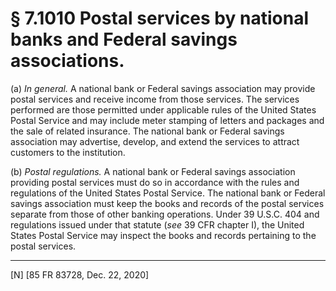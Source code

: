 # § 7.1010   Postal services by national banks and Federal savings associations.

(a) *In general.* A national bank or Federal savings association may provide postal services and receive income from those services. The services performed are those permitted under applicable rules of the United States Postal Service and may include meter stamping of letters and packages and the sale of related insurance. The national bank or Federal savings association may advertise, develop, and extend the services to attract customers to the institution.


(b) *Postal regulations.* A national bank or Federal savings association providing postal services must do so in accordance with the rules and regulations of the United States Postal Service. The national bank or Federal savings association must keep the books and records of the postal services separate from those of other banking operations. Under 39 U.S.C. 404 and regulations issued under that statute (*see* 39 CFR chapter I), the United States Postal Service may inspect the books and records pertaining to the postal services.



---

[N] [85 FR 83728, Dec. 22, 2020]




